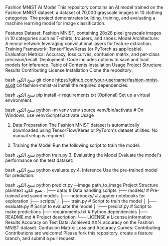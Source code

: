 Fashion MNIST AI Model
This repository contains an AI model trained on the Fashion MNIST dataset, a dataset of 70,000 grayscale images in 10 clothing categories. The project demonstrates building, training, and evaluating a machine learning model for image classification.

Features
Dataset: Fashion MNIST, containing 28x28 pixel grayscale images in 10 categories such as T-shirts, trousers, and shoes.
Model Architecture: A neural network leveraging convolutional layers for feature extraction.
Training Framework: TensorFlow/Keras (or PyTorch as applicable).
Evaluation Metrics: Accuracy, loss curves, confusion matrix, and per-class precision/recall.
Deployment: Code includes options to save and load models for inference.
Table of Contents
Installation
Usage
Project Structure
Results
Contributing
License
Installation
Clone the repository:

bash
نسخ الكود
git clone https://github.com/your-username/fashion-mnist-ai.git
cd fashion-mnist-ai
Install the required dependencies:

bash
نسخ الكود
pip install -r requirements.txt
(Optional) Set up a virtual environment:

bash
نسخ الكود
python -m venv venv
source venv/bin/activate  # On Windows, use venv\Scripts\activate
Usage
1. Data Preparation
The Fashion MNIST dataset is automatically downloaded using TensorFlow/Keras or PyTorch's dataset utilities. No manual setup is required.

2. Training the Model
Run the following script to train the model:

bash
نسخ الكود
python train.py
3. Evaluating the Model
Evaluate the model's performance on the test dataset:

bash
نسخ الكود
python evaluate.py
4. Inference
Use the pre-trained model for prediction:

bash
نسخ الكود
python predict.py --image path_to_image
Project Structure
plaintext
نسخ الكود
.
├── data/                      # Data handling scripts
├── models/                    # Pre-trained and saved models
├── notebooks/                 # Jupyter notebooks for exploration
├── scripts/
│   ├── train.py               # Script to train the model
│   ├── evaluate.py            # Script to evaluate the model
│   ├── predict.py             # Script to make predictions
├── requirements.txt           # Python dependencies
├── README.md                  # Project description
└── LICENSE                    # License information
Results
Accuracy on Test Data: Achieved XX% accuracy on the Fashion MNIST dataset.
Confusion Matrix:
Loss and Accuracy Curves:
Contributing
Contributions are welcome! Please fork this repository, create a feature branch, and submit a pull request.
